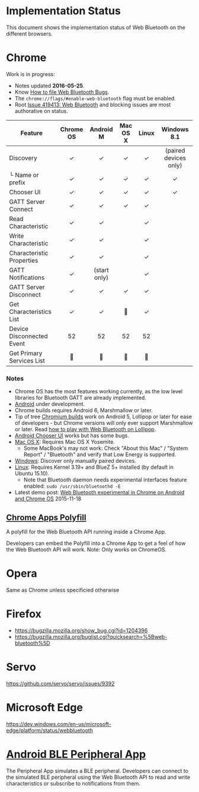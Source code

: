 # Implementation Status
This document shows the implementation status of Web Bluetooth on the
different browsers.

# Chrome
Work is in progress:
* Notes updated **2016-05-25**.
* Know [How to file Web Bluetooth Bugs](https://www.chromium.org/developers/how-tos/file-web-bluetooth-bugs).
* The `chrome://flags/#enable-web-bluetooth` flag must be enabled.
* Root [Issue 419413: Web Bluetooth](https://code.google.com/p/chromium/issues/detail?id=419413) and blocking issues are most authorative on status.

Feature                   | Chrome OS | Android M | Mac OS X | Linux | Windows 8.1
------------------------- | :-------: | :-------: | :------: | :---: | :---------:
Discovery                 | ✓         | ✓         | ✓        | ✓     | (paired devices only)
└ Name or prefix          | ✓         | ✓         | ✓        | ✓     | ✓
Chooser UI                | ✓         | ✓         | ✓        | ✓     | ✓
GATT Server Connect       | ✓         | ✓         | ✓        | ✓
Read Characteristic       | ✓         | ✓         |          | ✓
Write Characteristic      | ✓         | ✓         |          | ✓
Characteristic Properties | ✓         | ✓         |          | ✓
GATT Notifications        | ✓         | (start only) |    | ✓
GATT Server Disconnect    | ✓         | ✓         | ✓        | ✓
Get Characteristics List  | ✓         | ✓         | :construction_worker:      | ✓
Device Disconnected Event | 52        | 52        | 52       | 52     |
Get Primary Services List | :construction_worker:       | :construction_worker:       | :construction_worker:      | :construction_worker:

### Notes

* Chrome OS has the most features working currently, as the low level libraries for Bluetooth GATT are already implemented.
* [Android](https://crbug.com/471536) under development.
 * Chrome builds requires Android 6, Marshmallow or later.
 * Tip of tree [Chromium builds](https://download-chromium.appspot.com/?platform=Android&type=snapshots) work on Android 5, Lollipop or later for ease of developers - but Chrome versions will only ever support Marshmallow or later. Read [how to play with Web Bluetooth on Lollipop](http://stackoverflow.com/q/34810194/422957).
 * [Android Chooser UI](https://crbug.com/436280) works but has some bugs.
* [Mac OS X](https://crbug.com/364359): Requires Mac OS X Yosemite.
  * Some MacBook's may not work: Check "About this Mac" / "System Report" / "Bluetooth" and verify that Low Energy is supported.
* [Windows](https://crbug.com/507419): Discover only manually paired devices.
* [Linux](https://crbug.com/570344): Requires Kernel 3.19+ and BlueZ 5+ installed (by default in Ubuntu 15.10).
  * Note that Bluetooth daemon needs experimental interfaces feature enabled: `sudo /usr/sbin/bluetoothd -E`  
* Latest demo post: [Web Bluetooth experimental in Chrome on Android and Chrome OS](https://www.w3.org/community/web-bluetooth/2015/11/18/web-bluetooth-experimental-in-chrome-on-android-and-chrome-os/) 2015-11-18

## [Chrome Apps Polyfill](https://github.com/WebBluetoothCG/chrome-app-polyfill)
A polyfill for the Web Bluetooth API running inside a Chrome App.

Developers can embed the Polyfill into a Chrome App to get a feel of how the
Web Bluetooth API will work. Note: Only works on ChromeOS.

# Opera
Same as Chrome unless specificied otherwise

# Firefox
- https://bugzilla.mozilla.org/show_bug.cgi?id=1204396
- https://bugzilla.mozilla.org/buglist.cgi?quicksearch=%5Bweb-bluetooth%5D

# Servo
https://github.com/servo/servo/issues/9392
 
# Microsoft Edge
https://dev.windows.com/en-us/microsoft-edge/platform/status/webbluetooth

# [Android BLE Peripheral App](https://github.com/WebBluetoothCG/ble-test-peripheral-android)

The Peripheral App simulates a BLE peripheral. Developers can connect to
the simulated BLE peripheral using the Web Bluetooth API to read and write
characteristics or subscribe to notifications from them.
